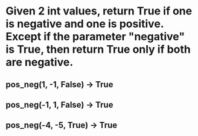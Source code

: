 # Given 2 int values, return True if one is negative and one is positive. Except if the parameter "negative" is True, then return True only if both are negative.

## pos_neg(1, -1, False) → True

## pos_neg(-1, 1, False) → True

## pos_neg(-4, -5, True) → True

